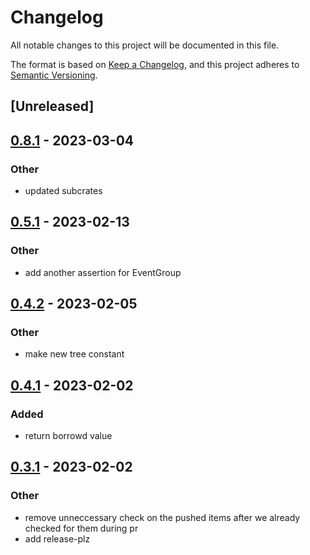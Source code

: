 # Changelog
All notable changes to this project will be documented in this file.

The format is based on [Keep a Changelog](https://keepachangelog.com/en/1.0.0/),
and this project adheres to [Semantic Versioning](https://semver.org/spec/v2.0.0.html).

## [Unreleased]

## [0.8.1](https://github.com/amirography/soapberry/compare/redmaple-v0.8.0...redmaple-v0.8.1) - 2023-03-04

### Other
- updated subcrates

## [0.5.1](https://github.com/amirography/redmaple/compare/v0.5.0...v0.5.1) - 2023-02-13

### Other
- add another assertion for EventGroup

## [0.4.2](https://github.com/amirography/redmaple/compare/v0.4.1...v0.4.2) - 2023-02-05

### Other
- make new tree constant

## [0.4.1](https://github.com/amirography/redmaple/compare/v0.4.0...v0.4.1) - 2023-02-02

### Added
- return borrowd value

## [0.3.1](https://github.com/amirography/redmaple/compare/v0.3.0...v0.3.1) - 2023-02-02

### Other
- remove unneccessary check on the pushed items after we already checked for them during pr
- add release-plz
